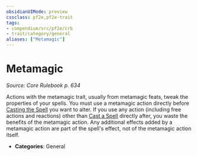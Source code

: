 ```yaml
---
obsidianUIMode: preview
cssclass: pf2e,pf2e-trait
tags:
- compendium/src/pf2e/crb
- trait/category/general
aliases: ["Metamagic"]
---
```

# Metamagic  
*Source: Core Rulebook p. 634*  

Actions with the metamagic trait, usually from metamagic feats, tweak the properties of your spells. You must use a metamagic action directly before [Casting the Spell](/rules/actions/cast-a-spell.md) you want to alter. If you use any action (including free actions and reactions) other than [Cast a Spell](/rules/actions/cast-a-spell.md) directly after, you waste the benefits of the metamagic action. Any additional effects added by a metamagic action are part of the spell's effect, not of the metamagic action itself.

- **Categories**: General